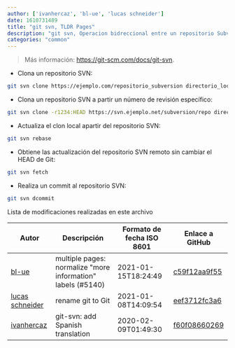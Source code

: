 ```yaml
---
author: ['ivanhercaz', 'bl-ue', 'lucas schneider']
date: 1610731489
title: "git svn, TLDR Pages"
description: "git svn, Operacion bidreccional entre un repositorio Subversión y otro Git."
categories: "common"
---
```

> Más información: <https://git-scm.com/docs/git-svn>.

- Clona un repositorio SVN:

```bash
git svn clone https://ejemplo.com/repositorio_subversion directorio_local
```

- Clona un repositorio SVN a partir un número de revisión específico:

```bash
git svn clone -r1234:HEAD https://svn.ejemplo.net/subversion/repo directorio_local
```

- Actualiza el clon local apartir del repositorio SVN:

```bash
git svn rebase
```

- Obtiene las actualización del repositorio SVN remoto sin cambiar el HEAD de Git:

```bash
git svn fetch
```

- Realiza un commit al repositorio SVN:

```bash
git svn dcommit
```
Lista de modificaciones realizadas en este archivo


Autor | Descripción | Formato de fecha ISO 8601 | Enlace a GitHub
------|-----|-----|-----
[bl-ue](mailto:54780737+bl-ue@users.noreply.github.com) | multiple pages: normalize "more information" labels (#5140) | 2021-01-15T18:24:49 | [c59f12aa9f55](https://github.com/tldr-pages/tldr/commit/c59f12aa9f55d85612ba22e4da86db293ff76977)
[lucas schneider](mailto:casdpa@gmail.com) | rename git to Git | 2021-01-08T14:09:54 | [eef3712fc3a6](https://github.com/tldr-pages/tldr/commit/eef3712fc3a6a3774384b2e4ed934583c8349d75)
[ivanhercaz](mailto:ivan@ivanhercaz.com) | git-svn: add Spanish translation | 2020-02-09T01:49:30 | [f60f08660269](https://github.com/tldr-pages/tldr/commit/f60f08660269625741e4d8167dbc1d8660ff0091)

